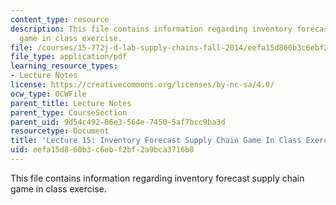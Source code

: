```yaml
---
content_type: resource
description: This file contains information regarding inventory forecast supply chain
  game in class exercise.
file: /courses/15-772j-d-lab-supply-chains-fall-2014/eefa15d860b3c6ebf2bf2a9bca3716b8_MIT15_772JF14_Lec15.pdf
file_type: application/pdf
learning_resource_types:
- Lecture Notes
license: https://creativecommons.org/licenses/by-nc-sa/4.0/
ocw_type: OCWFile
parent_title: Lecture Notes
parent_type: CourseSection
parent_uid: 9d54c492-86e3-564e-7450-5af7bcc9ba3d
resourcetype: Document
title: 'Lecture 15: Inventory Forecast Supply Chain Game In Class Exercise'
uid: eefa15d8-60b3-c6eb-f2bf-2a9bca3716b8
---
```

This file contains information regarding inventory forecast supply chain game in class exercise.